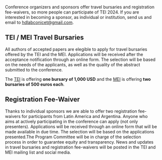 Conference organizers and sponsors offer travel bursaries and registration fee-waivers, so more people can participate of TEI 2024. If you are interested in becoming a sponsor, as individual or institution, send us and email to [hdlabconicet@gmail.com](mailto:hdlabconicet@gmail.com). 


## TEI / MEI Travel Bursaries

All authors of accepted papers are elegible to apply for travel bursaries offered by the TEI and the MEI. Applications will be received after the acceptance notification through an online form. The selection will be based on the needs of the applicants, as well as the quality of the abstract submitted to the conference. 

The [TEI](https://tei-c.org/) is offering **one bursary of 1,000 USD** and the [MEI](https://music-encoding.org/) is offering **two bursaries of 500 euros each**.

## Registration Fee-Waiver

Thanks to individual sponsors we are able to offer two registration fee-waivers for participants from Latin America and Argentina. Anyone who aims at actively participating in the conference can apply (not only presenters). Applications will be received through an online form that will be made available in due time. The selection will be based on the applications presented.The Program Committee will be in charge of the selection process in order to guarantee equity and transparency. News and updates in travel bursaries and registration fee-waivers will be posted in the TEI and MEI mailing list and social media.


